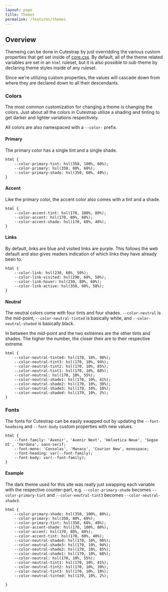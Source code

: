 ```yaml
---
layout: page
title: Themes
permalink: /features/themes
---
```


## Overview

Themeing can be done in Cutestrap by just overridding the various custom properties
that get set inside of [core.css](https://docs.cutestrap.com/section-1.html). By
default, all of the theme related variables are set in an `html` ruleset, but
it is also possible to sub-theme by declaring theme styles inside of any ruleset.

Since we're utilizing custom properties, the values will cascade down from where
they are declared down to all their descendants.

### Colors

The most common customization for changing a theme is changing the colors. Just
about all the colors in Cutestrap utilize a shading and tinting to get darker
and lighter variations respectively.

All colors are also namespaced with a `--color-` prefix.

#### Primary

The primary color has a single tint and a single shade.

```
html {
    --color-primary-tint: hsl(350, 100%, 80%);
    --color-primary: hsl(350, 80%, 60%);
    --color-primary-shade: hsl(350, 60%, 40%);
}
```

#### Accent

Like the primary color, the accent color also comes with a tint and a shade.

```
html {
    --color-accent-tint: hsl(170, 100%, 80%);
    --color-accent: hsl(170, 80%, 60%);
    --color-accent-shade: hsl(170, 60%, 40%);
}
```

#### Links

By default, links are blue and visited links are purple. This follows the web
default and also gives readers indication of which links they have already
been to.

```
html {
    --color-link: hsl(230, 60%, 50%);
    --color-link-visited: hsl(290, 60%, 50%);
    --color-link-hover: hsl(230, 80%, 60%);
    --color-link-active: hsl(350, 60%, 50%);
}
```

#### Neutral

The neutral colors come with four tints and four shades. `--color-neutral` is the
mid-point, `--color-neutral-tinted` is basically white, and `--color-neutral-shaded`
is basically black.

In between the mid-point and the two extremes are the other tints and shades. The
higher the number, the closer their are to their respective extreme.

```
html {
    --color-neutral-tinted: hsl(170, 10%, 98%);
    --color-neutral-tint3: hsl(170, 10%, 94%);
    --color-neutral-tint2: hsl(170, 10%, 85%);
    --color-neutral-tint1: hsl(170, 10%, 68%);
    --color-neutral: hsl(170, 10%, 55%);
    --color-neutral-shade1: hsl(170, 10%, 41%);
    --color-neutral-shade2: hsl(170, 10%, 30%);
    --color-neutral-shade3: hsl(170, 10%, 18%);
    --color-neutral-shaded: hsl(170, 10%, 2%);
}
```


### Fonts

The fonts for Cutestrap can be easily swapped out by updating the `--font-headeing`
and `--font-body` custom properties with new values.

```
html {
    --font-family: 'Avenir', 'Avenir Next', 'Helvetica Neue', 'Segoe UI', 'Verdana', sans-serif;
    --font-mono: 'Consolas', 'Monaco', 'Courier New', monospace;
    --font-heading: var(--font-family);
    --font-body: var(--font-family);
}
```

#### Example

The dark theme used for this site was really just swapping each variable with
the respective counter-part, e.g. `--color-primary-shade` becomes `--color-primary-tint`
and `--color-neutral-tint3` becomes `--color-neutral-shade3`.

```
html {
    --color-primary-shade: hsl(350, 100%, 80%);
    --color-primary: hsl(350, 80%, 60%);
    --color-primary-tint: hsl(350, 60%, 40%);
    --color-accent-shade: hsl(170, 100%, 80%);
    --color-accent: hsl(170, 80%, 60%);
    --color-accent-tint: hsl(170, 60%, 40%);
    --color-neutral-shaded: hsl(170, 10%, 98%);
    --color-neutral-shade3: hsl(170, 10%, 94%);
    --color-neutral-shade2: hsl(170, 10%, 85%);
    --color-neutral-shade1: hsl(170, 10%, 68%);
    --color-neutral: hsl(170, 10%, 55%);
    --color-neutral-tint1: hsl(170, 10%, 41%);
    --color-neutral-tint2: hsl(170, 10%, 30%);
    --color-neutral-tint3: hsl(170, 10%, 18%);
    --color-neutral-tinted: hsl(170, 10%, 2%);

}
```
